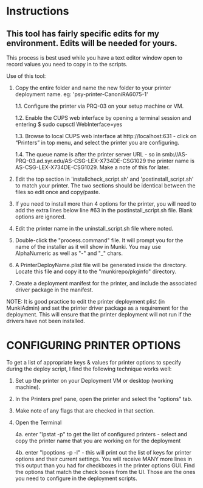 Instructions
============
This tool has fairly specific edits for my environment. Edits will be needed for yours.
---------------------------------------------------------------------------------------

This process is best used while you have a text editor window open to record values you need to
copy in to the scripts.

Use of this tool:

1. Copy the entire folder and name the new folder to your printer deployment name.
	eg: 'psy-printer-CanoniRA6075-1'

	1.1. Configure the printer via PRQ-03 on your setup machine or VM.
 
	1.2. Enable the CUPS web interface by opening a terminal session and entering
		$ sudo cupsctl WebInterface=yes

	1.3. Browse to local CUPS web interface at http://localhost:631 - click on “Printers” in top menu, 
	and select the printer you are configuring.

	1.4. The queue name is after the printer server URL - 
    so in smb://AS-PRQ-03.ad.syr.edu/AS-CSG-LEX-X734DE-CSG1029 
    the printer name is AS-CSG-LEX-X734DE-CSG1029. Make a note of this for later.
	
2. Edit the top section in 'installcheck_script.sh' and 'postinstall_script.sh' to match 
your printer. The two sections should be identical between the files so edit once and 
copy/paste. 

3. If you need to install more than 4 options for the printer, you will need to add the 
extra lines below line #63 in the postinstall_script.sh file. Blank options are ignored.

4. Edit the printer name in the uninstall_script.sh file where noted.

5. Double-click the "process.command" file. It will prompt you for the name of the 
installer as it will show in Munki. You may use AlphaNumeric as well as "-" and "_" chars.

6. A PrinterDeployName.plist file will be generated inside the directory. Locate this file 
and copy it to the "munkirepo/pkginfo" directory.

7. Create a deployment manifest for the printer, and include the associated driver package 
in the manifest.

NOTE: It is good practice to edit the printer deployment plist (in MunkiAdmin) and set the 
printer driver package as a requirement for the deployment. This will ensure that the 
printer deployment will not run if the drivers have not been installed.


CONFIGURING PRINTER OPTIONS
============================
To get a list of appropriate keys & values for printer options to specify during the deploy 
script, I find the following technique works well:

1. Set up the printer on your Deployment VM or desktop (working machine).
2. In the Printers pref pane, open the printer and select the "options" tab.
3. Make note of any flags that are checked in that section.
4. Open the Terminal 

	4a. enter "lpstat -p" to get the list of configured printers - select and copy the printer
		name that you are working on for the deployment
		
	4b. enter "lpoptions -p <printer name you just copied> -l" - this will print out the list
		of keys for printer options and their current settings. You will receive MANY more lines in 
		this output than you had for checkboxes in the printer options GUI. Find the options
		that match the check boxes from the UI. Those are the ones you need to configure in
		the deployment scripts.